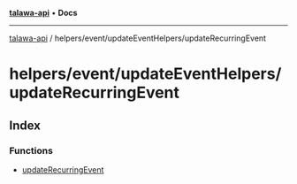 [**talawa-api**](../../../../README.md) • **Docs**

***

[talawa-api](../../../../modules.md) / helpers/event/updateEventHelpers/updateRecurringEvent

# helpers/event/updateEventHelpers/updateRecurringEvent

## Index

### Functions

- [updateRecurringEvent](functions/updateRecurringEvent.md)
